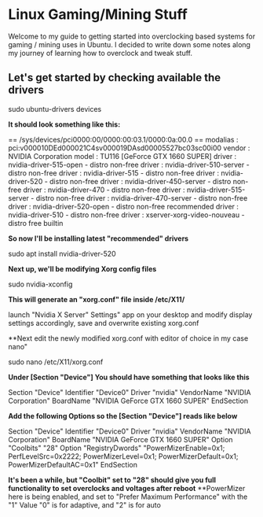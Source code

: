 # Linux Gaming/Mining Stuff
Welcome to my guide to getting started into overclocking based systems for gaming / mining uses in Ubuntu. I decided to write down some notes along my journey of learning how to overclock and tweak stuff.     

## Let's get started by checking available the drivers
sudo ubuntu-drivers devices

**It should look something like this:** 

== /sys/devices/pci0000:00/0000:00:03.1/0000:0a:00.0 ==
modalias : pci:v000010DEd000021C4sv000019DAsd00005527bc03sc00i00
vendor   : NVIDIA Corporation
model    : TU116 [GeForce GTX 1660 SUPER]
driver   : nvidia-driver-515-open - distro non-free
driver   : nvidia-driver-510-server - distro non-free
driver   : nvidia-driver-515 - distro non-free
driver   : nvidia-driver-520 - distro non-free
driver   : nvidia-driver-450-server - distro non-free
driver   : nvidia-driver-470 - distro non-free
driver   : nvidia-driver-515-server - distro non-free
driver   : nvidia-driver-470-server - distro non-free
driver   : nvidia-driver-520-open - distro non-free recommended
driver   : nvidia-driver-510 - distro non-free
driver   : xserver-xorg-video-nouveau - distro free builtin   

**So now I'll be installing latest "recommended" drivers**  

sudo apt install nvidia-driver-520

**Next up, we'll be modifying Xorg config files**

sudo nvidia-xconfig

**This will generate an "xorg.conf" file inside /etc/X11/**

launch "Nvidia X Server" Settings" app on your desktop and modify display settings accordingly, save and overwrite existing xorg.conf

**Next edit the newly modified xorg.conf with editor of choice in my case nano"

sudo nano /etc/X11/xorg.conf

**Under [Section "Device"] You should have something that looks like this**

Section "Device"
    Identifier     "Device0"
    Driver         "nvidia"
    VendorName     "NVIDIA Corporation"
    BoardName      "NVIDIA GeForce GTX 1660 SUPER"
EndSection

**Add the following Options so the [Section "Device"] reads like below**

Section "Device"
    Identifier     "Device0"
    Driver         "nvidia"
    VendorName     "NVIDIA Corporation"
    BoardName      "NVIDIA GeForce GTX 1660 SUPER"
    Option         "Coolbits" "28"
    Option         "RegistryDwords" "PowerMizerEnable=0x1; PerfLevelSrc=0x2222; PowerMizerLevel=0x1; PowerMizerDefault=0x1; PowerMizerDefaultAC=0x1"
EndSection

**It's been a while, but "Coolbit" set to "28" should give you full functionality to set overclocks and voltages after reboot**
**PowerMizer here is being enabled, and set to "Prefer Maximum Performance" with the "1" Value "0" is for adaptive, and "2" is for auto









